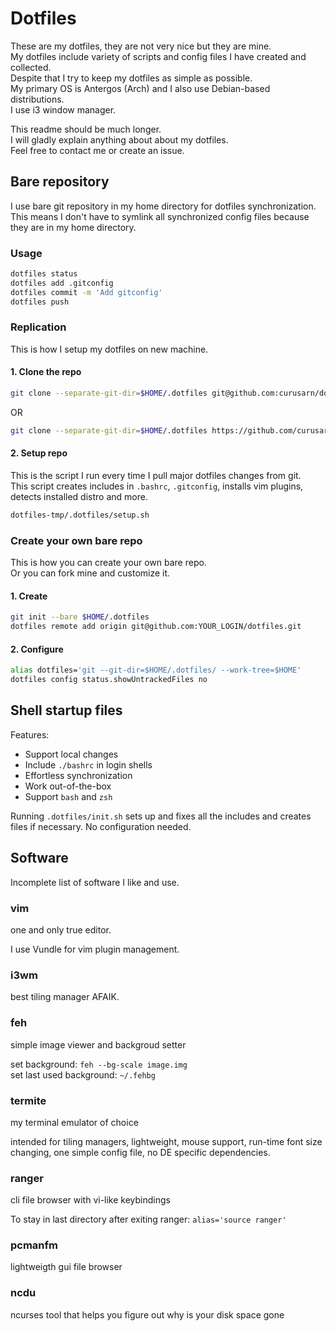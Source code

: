 # Dotfiles

These are my dotfiles, they are not very nice but they are mine.  
My dotfiles include variety of scripts and config files I have created and collected.  
Despite that I try to keep my dotfiles as simple as possible.  
My primary OS is Antergos (Arch) and I also use Debian-based distributions.  
I use i3 window manager.  

This readme should be much longer.  
I will gladly explain anything about about my dotfiles.  
Feel free to contact me or create an issue.


## Bare repository

I use bare git repository in my home directory for dotfiles synchronization.  
This means I don't have to symlink all synchronized config files because they are in my home directory.

### Usage

```bash
dotfiles status
dotfiles add .gitconfig
dotfiles commit -m 'Add gitconfig'
dotfiles push
```

### Replication

This is how I setup my dotfiles on new machine.

#### 1. Clone the repo
```bash
git clone --separate-git-dir=$HOME/.dotfiles git@github.com:curusarn/dotfiles.git dotfiles-tmp
```
OR
```bash
git clone --separate-git-dir=$HOME/.dotfiles https://github.com/curusarn/dotfiles.git dotfiles-tmp
```

#### 2. Setup repo

This is the script I run every time I pull major dotfiles changes from git.  
This script creates includes in `.bashrc`, `.gitconfig`, installs vim plugins, detects installed distro and more. 

```bash
dotfiles-tmp/.dotfiles/setup.sh
```

### Create your own bare repo

This is how you can create your own bare repo.  
Or you can fork mine and customize it.

#### 1. Create
```bash
git init --bare $HOME/.dotfiles
dotfiles remote add origin git@github.com:YOUR_LOGIN/dotfiles.git
```

#### 2. Configure 
```bash
alias dotfiles='git --git-dir=$HOME/.dotfiles/ --work-tree=$HOME'
dotfiles config status.showUntrackedFiles no
```

## Shell startup files
Features:
- Support local changes
- Include `./bashrc` in login shells
- Effortless synchronization
- Work out-of-the-box
- Support `bash` and `zsh`

Running `.dotfiles/init.sh` sets up and fixes all the includes and creates files if necessary.
No configuration needed.

## Software
Incomplete list of software I like and use.  

### vim
one and only true editor.  

I use Vundle for vim plugin management.

### i3wm
best tiling manager AFAIK.  

### feh
simple image viewer and backgroud setter  
  
set background: `feh --bg-scale image.img`  
set last used background: `~/.fehbg`  

### termite
my terminal emulator of choice  
  
intended for tiling managers, lightweight, mouse support, run-time font size changing, one simple config file, no DE specific dependencies.

### ranger
cli file browser with vi-like keybindings

To stay in last directory after exiting ranger: `alias='source ranger'`

### pcmanfm
lightweigth gui file browser

### ncdu
ncurses tool that helps you figure out why is your disk space gone


